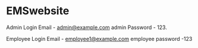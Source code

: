 # EMSwebsite
Admin Login Email - admin@example.com
admin Password - 123.

Employee Login Email - employee1@example.com
employee password -123

